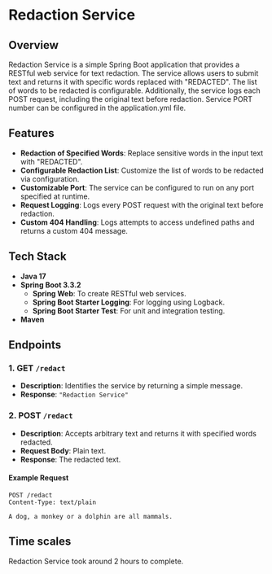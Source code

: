 # Redaction Service

## Overview

Redaction Service is a simple Spring Boot application that provides a RESTful web service for text redaction. The service allows users to submit text and returns it with specific words replaced with "REDACTED". The list of words to be redacted is configurable. Additionally, the service logs each POST request, including the original text before redaction. Service PORT number can be configured in the application.yml file.

## Features

- **Redaction of Specified Words**: Replace sensitive words in the input text with "REDACTED".
- **Configurable Redaction List**: Customize the list of words to be redacted via configuration.
- **Customizable Port**: The service can be configured to run on any port specified at runtime.
- **Request Logging**: Logs every POST request with the original text before redaction.
- **Custom 404 Handling**: Logs attempts to access undefined paths and returns a custom 404 message.

## Tech Stack

- **Java 17**
- **Spring Boot 3.3.2**
    - **Spring Web**: To create RESTful web services.
    - **Spring Boot Starter Logging**: For logging using Logback.
    - **Spring Boot Starter Test**: For unit and integration testing. 
- **Maven**

## Endpoints

### 1. GET `/redact`
- **Description**: Identifies the service by returning a simple message.
- **Response**: `"Redaction Service"`

### 2. POST `/redact`
- **Description**: Accepts arbitrary text and returns it with specified words redacted.
- **Request Body**: Plain text.
- **Response**: The redacted text.

#### Example Request
```plaintext
POST /redact
Content-Type: text/plain

A dog, a monkey or a dolphin are all mammals.
```

## Time scales
Redaction Service took around 2 hours to complete.